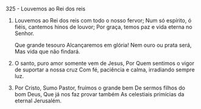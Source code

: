 325 - Louvemos ao Rei dos reis

1. Louvemos ao Rei dos reis com todo o nosso fervor;
   Num só espírito, ó fiéis, cantemos hinos de louvor;
   Por graça, temos paz e vida eterna no Senhor.

   Que grande tesouro
   Alcançaremos em glória!
   Nem ouro ou prata será,
   Mas vida que não findará.

2. O santo, puro amor somente vem de Jesus,
   Por Quem sentimos o vigor de suportar a nossa cruz
   Com fé, paciência e calma, irradiando sempre luz.

3. Por Cristo, Sumo Pastor, fruímos o grande bem
   De sermos filhos do bom Deus,
   Que já nos faz provar também
   As celestiais primícias da eternal Jerusalém.
